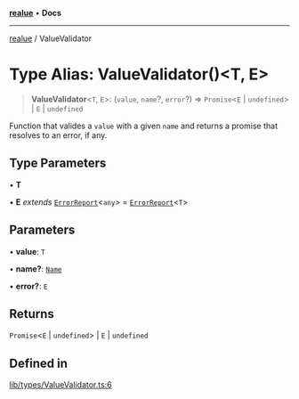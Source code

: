 [**realue**](../README.md) • **Docs**

***

[realue](../README.md) / ValueValidator

# Type Alias: ValueValidator()\<T, E\>

> **ValueValidator**\<`T`, `E`\>: (`value`, `name`?, `error`?) => `Promise`\<`E` \| `undefined`\> \| `E` \| `undefined`

Function that valides a `value` with a given `name` and returns a promise that resolves to an error, if any.

## Type Parameters

• **T**

• **E** *extends* [`ErrorReport`](ErrorReport.md)\<`any`\> = [`ErrorReport`](ErrorReport.md)\<`T`\>

## Parameters

• **value**: `T`

• **name?**: [`Name`](Name.md)

• **error?**: `E`

## Returns

`Promise`\<`E` \| `undefined`\> \| `E` \| `undefined`

## Defined in

[lib/types/ValueValidator.ts:6](https://github.com/nevoland/realue/blob/439801296602d9ef58e3e6fbfd3252b0bea604d8/lib/types/ValueValidator.ts#L6)
